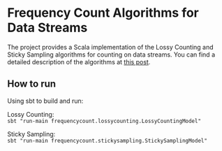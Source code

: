 # Frequency Count Algorithms for Data Streams
The project provides a Scala implementation of the Lossy Counting and Sticky Sampling algorithms for counting 
on data streams. You can find a detailed description of the algorithms at [this post](http://blank.com).

## How to run
Using sbt to build and run:

Lossy Counting:  
`sbt "run-main frequencycount.lossycounting.LossyCountingModel"`

Sticky Sampling:  
`sbt "run-main frequencycount.stickysampling.StickySamplingModel"`


